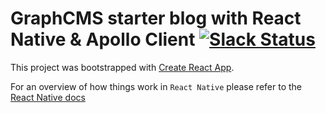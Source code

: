 # GraphCMS starter blog with React Native & Apollo Client [![Slack Status](https://slack.graphcms.com/badge.svg)](https://slack.graphcms.com)

This project was bootstrapped with [Create React App](https://facebook.github.io/create-react-app/docs/getting-started).

For an overview of how things work in `React Native` please refer to the [React Native docs](https://facebook.github.io/react-native/docs/getting-started.html)
